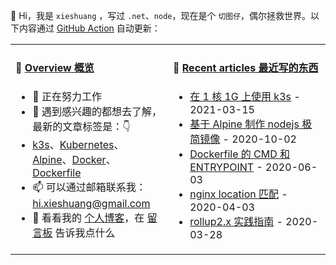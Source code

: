 👋 Hi，我是 `xieshuang` ，写过 `.net`、`node`，现在是个 `切图仔`，偶尔拯救世界。以下内容通过 [GitHub Action](https://github.com/shalldie/shalldie/actions) 自动更新：

<table>
<tr>
<td valign="top" width="50%">

#### 📜 <a href="https://nosaid.com/about" target="_blank">Overview 概览</a>

<!-- overview starts -->
-   🔭 正在努力工作
-   🤔 遇到感兴趣的都想去了解，最新的文章标签是：👇
-   <a href="https://nosaid.com/article?label=k3s" target="_blank">k3s</a>、<a href="https://nosaid.com/article?label=Kubernetes" target="_blank">Kubernetes</a>、<a href="https://nosaid.com/article?label=Alpine" target="_blank">Alpine</a>、<a href="https://nosaid.com/article?label=Docker" target="_blank">Docker</a>、<a href="https://nosaid.com/article?label=Dockerfile" target="_blank">Dockerfile</a>
-   📫 可以通过邮箱联系我： hi.xieshuang@gmail.com
-   💬 看看我的 [个人博客](https://nosaid.com)，在 [留言板](https://nosaid.com/message) 告诉我点什么
<!-- overview ends -->

<img width="500" height="1">

</td>
<td valign="top" width="50%">

#### 📘 <a href="https://nosaid.com" target="_blank">Recent articles 最近写的东西</a>

<!-- blog starts -->

-   <a href="https://nosaid.com/article/k3s-in-1core1g" target="_blank">在 1 核 1G 上使用 k3s</a> - 2021-03-15
-   <a href="https://nosaid.com/article/nodejs-image-with-alpine" target="_blank">基于 Alpine 制作 nodejs 极简镜像</a> - 2020-10-02
-   <a href="https://nosaid.com/article/cmd-entrypoint-in-dockerfile" target="_blank">Dockerfile 的 CMD 和 ENTRYPOINT</a> - 2020-06-03
-   <a href="https://nosaid.com/article/nginx-location" target="_blank">nginx location 匹配</a> - 2020-04-03
-   <a href="https://nosaid.com/article/rollup2" target="_blank">rollup2.x 实践指南</a> - 2020-03-28
<!-- blog ends -->

<img width="500" height="1">

</td>
</tr>
</table>